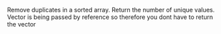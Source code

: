 Remove duplicates in a sorted array. Return the number of unique values. 
Vector is being passed by reference so therefore you dont have to return the vector
